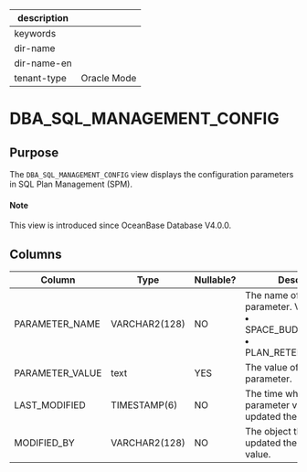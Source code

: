 | description ||
|---|---|
| keywords ||
| dir-name ||
| dir-name-en ||
| tenant-type | Oracle Mode |

# DBA_SQL_MANAGEMENT_CONFIG

## Purpose

The `DBA_SQL_MANAGEMENT_CONFIG` view displays the configuration parameters in SQL Plan Management (SPM).

<main id="notice" type='explain'>
  <h4>Note</h4>
  <p>This view is introduced since OceanBase Database V4.0.0. </p>
</main>

## Columns

| Column | Type | Nullable? | Description |
| --- | --- | --- | --- |
| PARAMETER_NAME | VARCHAR2(128) | NO | The name of the parameter. Valid values:<li>SPACE_BUDGET_PERCENT<li>PLAN_RETENTION_WEEKS |
| PARAMETER_VALUE | text | YES | The value of the parameter. |
| LAST_MODIFIED | TIMESTAMP(6) | NO | The time when the parameter value was updated the last time. |
| MODIFIED_BY | VARCHAR2(128) | NO | The object that last updated the parameter value. |
